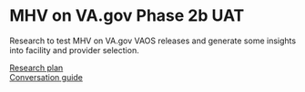 # MHV on VA.gov Phase 2b UAT

Research to test MHV on VA.gov VAOS releases and generate some insights into facility and provider selection.

[Research plan](research-plan.md)  
[Conversation guide](conversation-guide.md)

